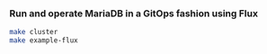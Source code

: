 ### Run and operate MariaDB in a GitOps fashion using Flux

```bash
make cluster
make example-flux
``` 
